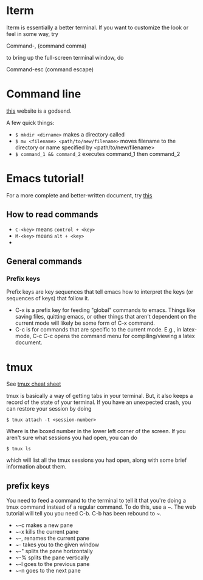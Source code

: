 # Iterm
Iterm is essentially a better terminal.  If you want to customize the
look or feel in some way, try

Command-, (command comma)

to bring up the full-screen terminal window, do

Command-esc (command escape)

# Command line
[this](https://explainshell.com/) website is a godsend.

A few quick things:

+ ```$ mkdir <dirname>``` makes a directory called <dirname>
+ ```$ mv <filename> <path/to/new/filename>``` moves filename to the
directory or name specified by <path/to/new/filename>
+ ```$ command_1 && command_2``` executes command\_1 then command\_2

# Emacs tutorial!

For a more complete and better-written document,
try [this](https://www.emacswiki.org/emacs/EmacsNewbieKeyReference)

## How to read commands

+ ```C-<key>``` means ```control + <key>```
+ ```M-<key>``` means ```alt + <key>```
+

## General commands


### Prefix keys

Prefix keys are key sequences that tell emacs how to interpret the
keys (or sequences of keys) that follow it.

+ C-x is a prefix key for feeding "global" commands to emacs. Things
  like saving files, quitting emacs, or other things that aren't
  dependent on the current mode will likely be some form of C-x command.
+ C-c is for commands that are specific to the current mode. E.g., in
  latex-mode, C-c C-c opens the command menu for compiling/viewing a
  latex document.

# tmux
See [tmux cheat sheet](https://gist.github.com/MohamedAlaa/2961058)

tmux is basically a way of getting tabs in your terminal.  But, it
also keeps a record of the state of your terminal.  If you have an
unexpected crash, you can restore your session by doing

```$ tmux attach -t <session-number>```

Where <session-number> is the boxed number in the lower left corner of
the screen.  If you aren't sure what sessions you had open, you can do

```$ tmux ls ```

which will list all the tmux sessions you had open, along with some
brief information about them.

## prefix keys

You need to feed a command to the terminal to tell it that you're
doing a tmux command instead of a regular command.  To do this, use a
~.  The web tutorial will tell you you need C-b.  C-b has been rebound
to ~.

+ ~-c makes a new pane
+ ~-x kills the current pane
+ ~-, renames the current pane
+ ~-<number> takes you to the given window
+ ~-" splits the pane horizontally
+ ~-% splits the pane vertically
+ ~-l goes to the previous pane
+ ~-n goes to the next pane
